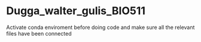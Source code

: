 # Dugga_walter_gulis_BIO511
Activate conda enviroment before doing code and make sure all the relevant files have been connected